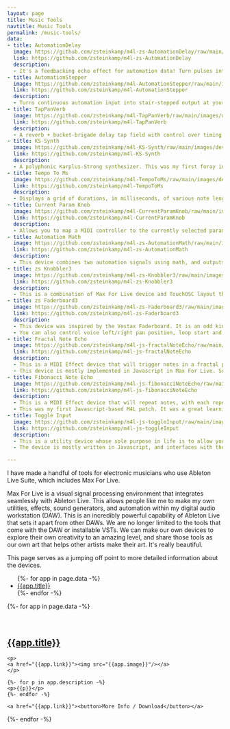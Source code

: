 ```yaml
---
layout: page
title: Music Tools
navtitle: Music Tools
permalink: /music-tools/
data:
- title: AutomationDelay
  image: https://github.com/zsteinkamp/m4l-zs-AutomationDelay/raw/main/images/device.png
  link: https://github.com/zsteinkamp/m4l-zs-AutomationDelay
  description:
  - It's a feedbacking echo effect for automation data! Turn pulses into automation oceans!
- title: AutomationStepper
  image: https://github.com/zsteinkamp/m4l-AutomationStepper/raw/main/images/device.png
  link: https://github.com/zsteinkamp/m4l-AutomationStepper
  description:
  - Turns continuous automation input into stair-stepped output at your chosen frequency or note interval.
- title: TapPanVerb
  image: https://github.com/zsteinkamp/m4l-TapPanVerb/raw/main/images/device.png
  link: https://github.com/zsteinkamp/m4l-TapPanVerb
  description:
  - A reverb + bucket-brigade delay tap field with control over timing and stereo placement of each tap. Up to 128 taps + an insane feedback control.
- title: KS-Synth
  image: https://github.com/zsteinkamp/m4l-KS-Synth/raw/main/images/device.png
  link: https://github.com/zsteinkamp/m4l-KS-Synth
  description:
  - A polyphonic Karplus-Strong synthesizer. This was my first foray into [poly~] and can create a surprisingly wide range of sounds.
- title: Tempo To Ms
  image: https://github.com/zsteinkamp/m4l-TempoToMs/raw/main/images/device.png
  link: https://github.com/zsteinkamp/m4l-TempoToMs
  description:
  - Displays a grid of durations, in milliseconds, of various note lengths at the current song tempo.
- title: Current Param Knob
  image: https://github.com/zsteinkamp/m4l-CurrentParamKnob/raw/main/images/device.png
  link: https://github.com/zsteinkamp/m4l-CurrentParamKnob
  description:
  - Allows you to map a MIDI controller to the currently selected parameter in your Live set. More useful (for me) than it sounds.
- title: Automation Math
  image: https://github.com/zsteinkamp/m4l-zs-AutomationMath/raw/main/images/device.png
  link: https://github.com/zsteinkamp/m4l-zs-AutomationMath
  description:
  - This device combines two automation signals using math, and outputs a signal you can then map to a parameter.
- title: zs Knobbler3
  image: https://github.com/zsteinkamp/m4l-zs-Knobbler3/raw/main/images/ipadInterface.jpg
  link: https://github.com/zsteinkamp/m4l-zs-Knobbler3
  description:
  - This is a combination of Max For Live device and TouchOSC layout that provides an auto-labeling tactile control surface for Ableton Live.
- title: zs Faderboard3
  image: https://github.com/zsteinkamp/m4l-zs-Faderboard3/raw/main/images/device.png
  link: https://github.com/zsteinkamp/m4l-zs-Faderboard3
  description:
  - This device was inspired by the Vestax Faderboard. It is an odd kind of sampler, with 10 voices to play back a sample at your chosen pitch. The thing that makes it unique is that each voice is played using a dedicated fader, and the sample is triggered when the fader leaves the silent position.
  - You can also control voice left/right pan position, loop start and end (with the ability to go backwards!), and trigger all voices to restart playing.
- title: Fractal Note Echo
  image: https://github.com/zsteinkamp/m4l-js-fractalNoteEcho/raw/main/images/iter2.3.png
  link: https://github.com/zsteinkamp/m4l-js-fractalNoteEcho
  description:
  - This is a MIDI Effect device that will trigger notes in a fractal pattern. The base fractal shape (in terms of timing between echo taps) can be defined, then number of iterations and iteration scale can be controlled. The kinds of textures you can get out of it are really surprising, and have been inspiring to me. There is a natural beauty and harmony to fractals, which can contribute a more natural feel to your sounds.
  - This device is mostly implemented in Javascript in Max For Live. Super fun to make.
- title: Fibonacci Note Echo
  image: https://github.com/zsteinkamp/m4l-js-fibonacciNoteEcho/raw/main/images/screenshot.png
  link: https://github.com/zsteinkamp/m4l-js-fibonacciNoteEcho
  description:
  - This is a MIDI Effect device that will repeat notes, with each repeat delay following the Fibonacci Sequence. You can control the number of repeats, time scale, pitch, and velocity change.
  - This was my first Javascript-based M4L patch. It was a great learning experience to figure out how to code up both the logic and visualization in M4L's Javascript environment.
- title: Toggle Input
  image: https://github.com/zsteinkamp/m4l-js-toggleInput/raw/main/images/1.png
  link: https://github.com/zsteinkamp/m4l-js-toggleInput
  description:
  - This is a utility device whose sole purpose in life is to allow you to map a MIDI button to enable/disable recording in the currently selected track. This allows you to overdub automation recording without changing the MIDI or Audio clips that are already in the track. It saves you some hassle in disabling/enabling the track's inputs.
  - The device is mostly written in Javascript, and interfaces with the Live API.

---
```

I have made a handful of tools for electronic musicians who use Ableton Live Suite, which includes Max For Live.

Max For Live is a visual signal processing environment that integrates seamlessly with Ableton Live. This allows people like me to make my own utilities, effects, sound generators, and automation within my digital audio workstation (DAW). This is an incredibly powerful capability of Ableton Live that sets it apart from other DAWs. We are no longer limited to the tools that come with the DAW or installable VSTs. We can make our own devices to explore their own creativity to an amazing level, and share those tools as our own art that helps other artists make their art. It's really beautiful.

This page serves as a jumping off point to more detailed information about the devices.

<ul>
  {%- for app in page.data -%}
    <li><a href="#{{app.title}}">{{app.title}}</a></li>
  {%- endfor -%}
</ul>


<div class="apps">
  {%- for app in page.data -%}
    <br/>
    <br/>
    <br/>
    <h2><a name="{{app.title}}" href="{{app.link}}">{{app.title}}</a></h2>

    <p>
    <a href="{{app.link}}"><img src="{{app.image}}"/></a>
    </p>

    {%- for p in app.description -%}
    <p>{{p}}</p>
    {%- endfor -%}

    <a href="{{app.link}}"><button>More Info / Download</button></a>
  {%- endfor -%}
</div>
